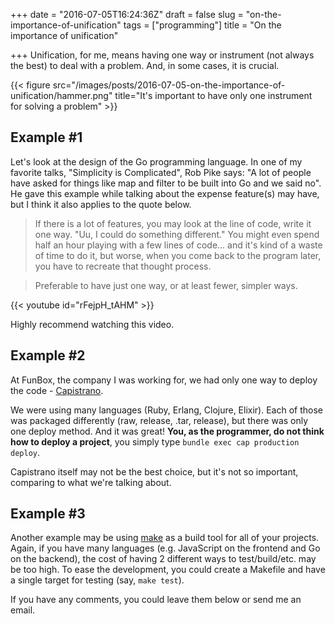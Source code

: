 +++
date = "2016-07-05T16:24:36Z"
draft = false
slug = "on-the-importance-of-unification"
tags = ["programming"]
title = "On the importance of unification"

+++
Unification, for me, means having one way or instrument (not always the best)
to deal with a problem. And, in some cases, it is crucial.

{{< figure src="/images/posts/2016-07-05-on-the-importance-of-unification/hammer.png" title="It's important to have only one instrument for solving a problem" >}}

<!--more-->

## Example #1

Let's look at the design of the Go programming language. In one of my favorite
talks, "Simplicity is Complicated", Rob Pike says: "A lot of people have asked
for things like map and filter to be built into Go and we said no". He gave
  this example while talking about the expense feature(s) may have, but I think
  it also applies to the quote below.

> If there is a lot of features, you may look at the line of code, write it one
  way. "Uu, I could do something different." You might even spend half an hour
  playing with a few lines of code... and it's kind of a waste of time to do
  it, but worse, when you come back to the program later, you have to recreate
  that thought process.

> Preferable to have just one way, or at least fewer, simpler ways.

{{< youtube id="rFejpH_tAHM" >}}

Highly recommend watching this video.

## Example #2

At FunBox, the company I was working for, we had only one way to deploy the
code - [Capistrano](https://github.com/capistrano/capistrano).

We were using many languages (Ruby, Erlang, Clojure, Elixir). Each of those was
packaged differently (raw, release, .tar, release), but there was only one
deploy method. And it was great! **You, as the programmer, do not think how to
deploy a project**, you simply type `bundle exec cap production deploy`.

Capistrano itself may not be the best choice, but it's not so important,
comparing to what we're talking about.

## Example #3

Another example may be using [make](http://linux.die.net/man/1/make) as a build
tool for all of your projects. Again, if you have many languages (e.g.
JavaScript on the frontend and Go on the backend), the cost of having 2
different ways to test/build/etc. may be too high. To ease the development, you
could create a Makefile and have a single target for testing (say, `make
test`).

If you have any comments, you could leave them below or send me an email.
